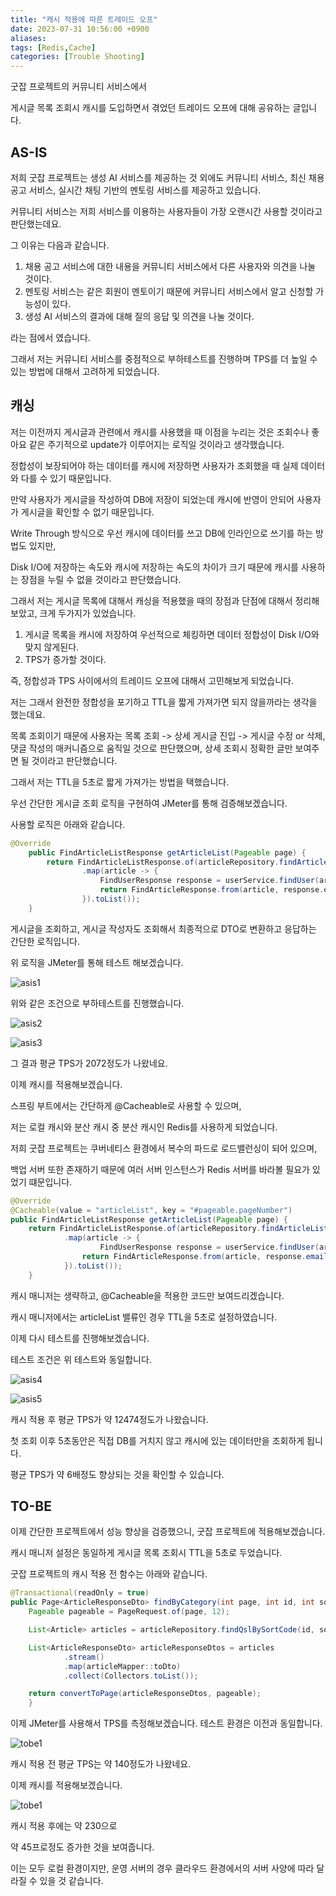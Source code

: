 ```yaml
---
title: "캐시 적용에 따른 트레이드 오프"
date: 2023-07-31 10:56:00 +0900
aliases: 
tags: [Redis,Cache]
categories: [Trouble Shooting]
---
```


굿잡 프로젝트의 커뮤니티 서비스에서

게시글 목록 조회시 캐시를 도입하면서 겪었던 트레이드 오프에 대해 공유하는 글입니다.

## AS-IS

저희 굿잡 프로젝트는 생성 AI 서비스를 제공하는 것 외에도 커뮤니티 서비스, 최신 채용 공고 서비스, 실시간 채팅 기반의 멘토링 서비스를 제공하고 있습니다.

커뮤니티 서비스는 저희 서비스를 이용하는 사용자들이 가장 오랜시간 사용할 것이라고 판단했는데요.

그 이유는 다음과 같습니다.

1. 채용 공고 서비스에 대한 내용을 커뮤니티 서비스에서 다른 사용자와 의견을 나눌 것이다.
2. 멘토링 서비스는 같은 회원이 멘토이기 때문에 커뮤니티 서비스에서 알고 신청할 가능성이 있다.
3. 생성 AI 서비스의 결과에 대해 질의 응답 및 의견을 나눌 것이다.

라는 점에서 였습니다.

그래서 저는 커뮤니티 서비스를 중점적으로 부하테스트를 진행하며 TPS를 더 높일 수 있는 방법에 대해서 고려하게 되었습니다.

## 캐싱

저는 이전까지 게시글과 관련에서 캐시를 사용했을 때 이점을 누리는 것은 조회수나 좋아요 같은 주기적으로 update가 이루어지는 로직일 것이라고 생각했습니다.

정합성이 보장되어야 하는 데이터를 캐시에 저장하면 사용자가 조회했을 때 실제 데이터와 다를 수 있기 때문입니다.

만약 사용자가 게시글을 작성하여 DB에 저장이 되었는데 캐시에 반영이 안되어 사용자가 게시글을 확인할 수 없기 때문입니다.

Write Through 방식으로 우선 캐시에 데이터를 쓰고 DB에 인라인으로 쓰기를 하는 방법도 있지만,

Disk I/O에 저장하는 속도와 캐시에 저장하는 속도의 차이가 크기 때문에 캐시를 사용하는 장점을 누릴 수 없을 것이라고 판단했습니다.

그래서 저는 게시글 목록에 대해서 캐싱을 적용했을 때의 장점과 단점에 대해서 정리해보았고, 크게 두가지가 있었습니다.

1. 게시글 목록을 캐시에 저장하여 우선적으로 체킹하면 데이터 정합성이 Disk I/O와 맞지 않게된다.
2. TPS가 증가할 것이다.

즉, 정합성과 TPS 사이에서의 트레이드 오프에 대해서 고민해보게 되었습니다.

저는 그래서 완전한 정합성을 포기하고 TTL을 짧게 가져가면 되지 않을까라는 생각을 했는데요.

목록 조회이기 때문에 사용자는 목록 조회 -> 상세 게시글 진입 -> 게시글 수정 or 삭제, 댓글 작성의 매커니즘으로 움직일 것으로 판단했으며, 상세 조회시 정확한 글만 보여주면 될 것이라고 판단했습니다.

그래서 저는 TTL을 5초로 짧게 가져가는 방법을 택했습니다.

우선 간단한 게시글 조회 로직을 구현하여 JMeter를 통해 검증해보겠습니다.

사용할 로직은 아래와 같습니다.

```java
@Override
    public FindArticleListResponse getArticleList(Pageable page) {
        return FindArticleListResponse.of(articleRepository.findArticleList(page).stream()
                .map(article -> {
                    FindUserResponse response = userService.findUser(article.getUserId());
                    return FindArticleResponse.from(article, response.email());
                }).toList());
    }
```

게시글을 조회하고, 게시글 작성자도 조회해서 최종적으로 DTO로 변환하고 응답하는 간단한 로직입니다.

위 로직을 JMeter를 통해 테스트 해보겠습니다.

![asis1](/assets/img/2023-07-31-cache-tradeoff-between-tps/asis1.webp)

위와 같은 조건으로 부하테스트를 진행했습니다.

![asis2](/assets/img/2023-07-31-cache-tradeoff-between-tps/asis2.webp)

![asis3](/assets/img/2023-07-31-cache-tradeoff-between-tps/asis3.webp)

그 결과 평균 TPS가 2072정도가 나왔네요.

이제 캐시를 적용해보겠습니다.

스프링 부트에서는 간단하게 @Cacheable로 사용할 수 있으며,

저는 로컬 캐시와 분산 캐시 중 분산 캐시인 Redis를 사용하게 되었습니다.

저희 굿잡 프로젝트는 쿠버네티스 환경에서 복수의 파드로 로드밸런싱이 되어 있으며,

백업 서버 또한 존재하기 때문에 여러 서버 인스턴스가 Redis 서버를 바라볼 필요가 있었기 떄문입니다.

```java
@Override
@Cacheable(value = "articleList", key = "#pageable.pageNumber")
public FindArticleListResponse getArticleList(Pageable page) {
    return FindArticleListResponse.of(articleRepository.findArticleList(page).stream()
            .map(article -> {
                    FindUserResponse response = userService.findUser(article.getUserId());
                return FindArticleResponse.from(article, response.email());
            }).toList());
    }
```

캐시 매니저는 생략하고, @Cacheable을 적용한 코드만 보여드리겠습니다.

캐시 매니저에서는 articleList 밸류인 경우 TTL을 5초로 설정하였습니다.

이제 다시 테스트를 진행해보겠습니다.

테스트 조건은 위 테스트와 동일합니다.

![asis4](/assets/img/2023-07-31-cache-tradeoff-between-tps/asis4.webp)

![asis5](/assets/img/2023-07-31-cache-tradeoff-between-tps/asis5.webp)

캐시 적용 후 평균 TPS가 약 12474정도가 나왔습니다.

첫 조회 이후 5초동안은 직접 DB를 거치지 않고 캐시에 있는 데이터만을 조회하게 됩니다.

평균 TPS가 약 6배정도 향상되는 것을 확인할 수 있습니다.

## TO-BE

이제 간단한 프로젝트에서 성능 향상을 검증했으니, 굿잡 프로젝트에 적용해보겠습니다.

캐시 매니저 설정은 동일하게 게시글 목록 조회시 TTL을 5초로 두었습니다.

굿잡 프로젝트의 캐시 적용 전 함수는 아래와 같습니다.

```java
@Transactional(readOnly = true)
public Page<ArticleResponseDto> findByCategory(int page, int id, int sortCode, String category, String query) {
    Pageable pageable = PageRequest.of(page, 12);

    List<Article> articles = articleRepository.findQslBySortCode(id, sortCode, category, query);

    List<ArticleResponseDto> articleResponseDtos = articles
            .stream()
            .map(articleMapper::toDto)
            .collect(Collectors.toList());

    return convertToPage(articleResponseDtos, pageable);
    }
```

이제 JMeter를 사용해서 TPS를 측정해보겠습니다.
테스트 환경은 이전과 동일합니다.

![tobe1](/assets/img/2023-07-31-cache-tradeoff-between-tps/tobe1.webp)

캐시 적용 전 평균 TPS는 약 140정도가 나왔네요.

이제 캐시를 적용해보겠습니다.

![tobe1](/assets/img/2023-07-31-cache-tradeoff-between-tps/tobe2.webp)

캐시 적용 후에는 약 230으로 

약 45프로정도 증가한 것을 보여줍니다.

이는 모두 로컬 환경이지만, 운영 서버의 경우 클라우드 환경에서의 서버 사양에 따라 달라질 수 있을 것 같습니다.







